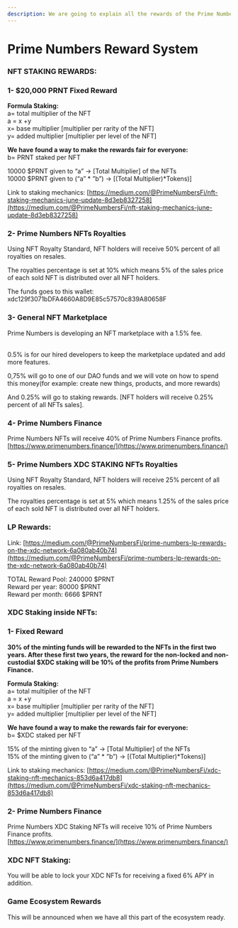 ```yaml
---
description: We are going to explain all the rewards of the Prime Numbers ecosystem.
---
```


# Prime Numbers Reward System

### **NFT STAKING REWARDS:** <a href="#b642" id="b642"></a>

### **1- $20,000 PRNT Fixed Reward** <a href="#eb79" id="eb79"></a>

**Formula Staking:**\
a= total multiplier of the NFT\
a = x +y\
x= base multiplier \[multiplier per rarity of the NFT]\
y= added multiplier \[multiplier per level of the NFT]

**We have found a way to make the rewards fair for everyone:**\
b= PRNT staked per NFT

10000 $PRNT given to “a” -> \[Total Multiplier] of the NFTs\
10000 $PRNT given to (“a” \* ”b”) -> \[(Total Multiplier)\*Tokens)]

Link to staking mechanics: [https://medium.com/@PrimeNumbersFi/nft-staking-mechanics-june-update-8d3eb8327258](https://medium.com/@PrimeNumbersFi/nft-staking-mechanics-june-update-8d3eb8327258)

### **2- Prime Numbers NFTs Royalties** <a href="#2bab" id="2bab"></a>

Using NFT Royalty Standard, NFT holders will receive 50% percent of all royalties on resales.

The royalties percentage is set at 10% which means 5% of the sales price of each sold NFT is distributed over all NFT holders.

The funds goes to this wallet: xdc129f3071bDFA4660A8D9E85c57570c839A80658F

### **3- General NFT Marketplace** <a href="#fb4d" id="fb4d"></a>

Prime Numbers is developing an NFT marketplace with a 1.5% fee.

\
0.5% is for our hired developers to keep the marketplace updated and add more features.

0,75% will go to one of our DAO funds and we will vote on how to spend this money(for example: create new things, products, and more rewards)

And 0.25% will go to staking rewards. \[NFT holders will receive 0.25% percent of all NFTs sales].

### **4**- Prime Numbers Finance <a href="#e7a6" id="e7a6"></a>

Prime Numbers NFTs will receive 40% of Prime Numbers Finance profits.\
[https://www.primenumbers.finance/](https://www.primenumbers.finance/)

### **5- Prime Numbers XDC STAKING NFTs Royalties** <a href="#2bab" id="2bab"></a>

Using NFT Royalty Standard, NFT holders will receive 25% percent of all royalties on resales.

The royalties percentage is set at 5% which means 1.25% of the sales price of each sold NFT is distributed over all NFT holders.

### **LP Rewards:** <a href="#b642" id="b642"></a>

Link: [https://medium.com/@PrimeNumbersFi/prime-numbers-lp-rewards-on-the-xdc-network-6a080ab40b74](https://medium.com/@PrimeNumbersFi/prime-numbers-lp-rewards-on-the-xdc-network-6a080ab40b74)

TOTAL Reward Pool: 240000 $PRNT\
Reward per year: 80000 $PRNT\
Reward per month: 6666 $PRNT

### XDC Staking inside NFTs: <a href="#e7a6" id="e7a6"></a>

### **1- Fixed Reward** <a href="#eb79" id="eb79"></a>

**30% of the minting funds will be rewarded to the NFTs in the first two years. After these first two years, the reward for the non-locked and non-custodial $XDC staking will be 10% of the profits from Prime Numbers Finance.**&#x20;

**Formula Staking:**\
a= total multiplier of the NFT\
a = x +y\
x= base multiplier \[multiplier per rarity of the NFT]\
y= added multiplier \[multiplier per level of the NFT]

**We have found a way to make the rewards fair for everyone:**\
b= $XDC staked per NFT

15% of the minting given to “a” -> \[Total Multiplier] of the NFTs\
15% of the minting  given to (“a” \* ”b”) -> \[(Total Multiplier)\*Tokens)]

Link to staking mechanics: [https://medium.com/@PrimeNumbersFi/xdc-staking-nft-mechanics-853d6a417db8](https://medium.com/@PrimeNumbersFi/xdc-staking-nft-mechanics-853d6a417db8)

### 2- Prime Numbers Finance <a href="#e7a6" id="e7a6"></a>

Prime Numbers XDC Staking NFTs will receive 10% of Prime Numbers Finance profits.\
[https://www.primenumbers.finance/](https://www.primenumbers.finance/)

### XDC NFT Staking: <a href="#e7a6" id="e7a6"></a>

You will be able to lock your XDC NFTs for receiving a fixed 6% APY in addition.

### Game Ecosystem Rewards <a href="#0c92" id="0c92"></a>

This will be announced when we have all this part of the ecosystem ready.
